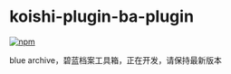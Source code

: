 # koishi-plugin-ba-plugin

[![npm](https://img.shields.io/npm/v/koishi-plugin-ba-plugin?style=flat-square)](https://www.npmjs.com/package/koishi-plugin-ba-plugin)

blue archive，碧蓝档案工具箱，正在开发，请保持最新版本
